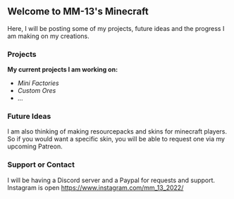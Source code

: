 ## Welcome to MM-13's Minecraft

Here, I will be posting some of my projects, future ideas and the progress I am making on my creations.

### Projects


**My current projects I am working on:**

- _Mini Factories_
- _Custom Ores_
- _..._


### Future Ideas

I am also thinking of making resourcepacks and skins for minecraft players. So if you would want a specific skin, you will be able to request one via my upcoming Patreon.

### Support or Contact

I will be having a Discord server and a Paypal for requests and support.
Instagram is open https://www.instagram.com/mm_13_2022/
